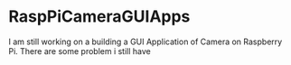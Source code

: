 # RaspPiCameraGUIApps
I am still working on a building a GUI Application of Camera on Raspberry Pi. There are some problem i still have
